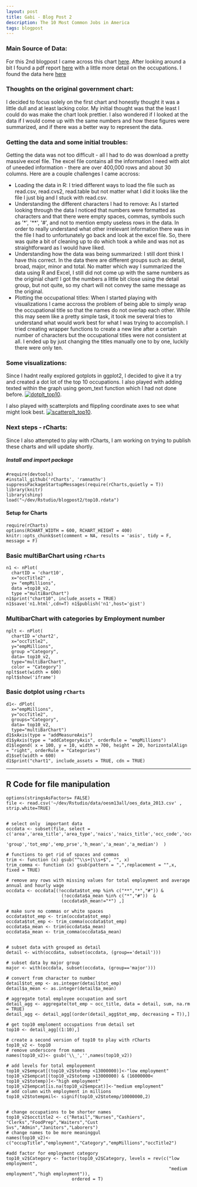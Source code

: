 ```yaml
---
layout: post
title: Gabi - Blog Post 2
description: The 10 Most Common Jobs in America
tags: blogpost
---
```


### Main Source of Data:
For this 2nd blogpost I came across this chart [here](http://www.businessinsider.com/most-popular-jobs-in-america-2014-4). After looking around a bit I found a pdf report [here](http://www.bls.gov/news.release/pdf/ocwage.pdf) with a little more detail on the occupations. I found the data here 
[here](http://www.bls.gov/oes/#news)

### Thoughts on the original government chart:

I decided to focus solely on the first chart and honestly thought it was a little dull and at least lacking color. My initial thought was that the least I could do was make the chart look prettier. I also wondered if I looked at the data if I would come up with the same numbers and how these figures were summarized, and if there was a better way to represent the data.

### Getting the data and some initial troubles:

Getting the data was not too difficult - all I had to do was download a pretty massive excel file. The excel file contains all the information I need with alot of uneeded information - there are over 400,000 rows and about 30 columns. Here are a couple challenges I came accross:
* Loading the data in R: I tried different ways to load the file such as read.csv, read.cvs2, read.table but not matter what I did it looks like the file I just big and I stuck with read.csv. 
* Understanding the different characters I had to remove: As I started looking through the data I noticed that numbers were formatted as characters and that there were empty spaces, commas, symbols such as '*', '**', '#', and not to mention empty useless rows in the data. In order to really understand what other irrelevant information there was in the file I had to unfortunately go back and look at the excel file. So, there was quite a bit of cleaning up to do which took a while and was not as straightforward as I would have liked. 
* Understanding how the data was being summarized: I still dont think I have this correct. In the data there are different groups such as: detail, broad, major, minor and total. No matter which way I summarized the data using R and Excel, I still did not come up with the same numbers as the originial chart! I got the numbers a little bit close using the detail group, but not quite, so my chart will not convey the same message as the original. 
* Plotting the occupational titles: When I started playing with visualizations I came accross the problem of being able to simply wrap the occupational title so that the names do not overlap each other. While this may seem like a pretty simple task, it took me several tries to understand what would work best for what I was trying to accomplish. I tried creating wrapper functions to create a new line after a certain number of characters but the occupational titles were not consistent at all. I ended up by just changing the titles manually one to by one, luckily there were only ten.

### Some visualizations:
Since I hadnt really explored gotplots in ggplot2, I decided to give it a try and created a dot lot of the top 10 occupations. I also played with adding texted within the graph using geom_text function which I had not done before.
[![dotplt_top10](http://Gabya06.github.io/edav/assets/gaby_assets/dotplt_top10.png)](http://Gabya06.github.io/edav/assets/gaby_assets/dotplt_top10.png).

I also played with scatterplots and flippling coordinate axes to see what might look best. 
[![scatterplt_top10](http://Gabya06.github.io/edav/assets/gaby_assets/scatterplt_top10.png)](http://Gabya06.github.io/edav/assets/gaby_assets/scatterplt_top10.png).


### Next steps - rCharts:
Since I also attempted to play with rCharts, I am working on trying to publish these charts and will update shortly.


##### Install and import package
```{r installLibraries, eval= T}
#require(devtools)
#install_github('rCharts', 'ramnathv')
suppressPackageStartupMessages(require(rCharts,quietly = T))
library(knitr)
library(shiny)
load("~/dev/Rstudio/blogpost2/top10.rdata")
```

#### Setup for Charts
```{r setupcharts, echo = T, message = F, cache = F}
require(rCharts)
options(RCHART_WIDTH = 600, RCHART_HEIGHT = 400)
knitr::opts_chunk$set(comment = NA, results = 'asis', tidy = F, message = F)
```

### Basic multiBarChart using `rCharts` 
```{r nPlt1, echo=FALSE, fig.height=400, fig.width=600}
n1 <- nPlot(
  chartID = 'chart10',
  x="occTitle2" , 
  y= "empMillions", 
  data =top10_v2, 
  type ="multiBarChart")
n1$print("chart10", include_assets = TRUE)
n1$save('n1.html',cdn=T) n1$publish('n1',host='gist')
```


### MultibarChart with categories by Employment number
```{r nPlt2, echo=FALSE,fig.height=400,fig.width=600}
nplt <- nPlot(
  chartID ='chart2',
  x="occTitle2",
  y="empMillions",
  group ="Category",
  data= top10_v2,
  type="multiBarChart",
  color = "Category")
nplt$set(width = 600)
nplt$show('iframe')
```


### Basic dotplot using `rCharts` 
```{r dotplt1, echo=FALSE,fig.height=400,fig.width=600}
d1<- dPlot(
  x="empMillions",
  y="occTitle2",
  groups="Category",
  data= top10_v2,
  type="multiBarChart")
d1$xAxis(type = "addMeasureAxis")
d1$yAxis(type = "addCategoryAxis", orderRule = "empMillions")
d1$legend( x = 100, y = 10, width = 700, height = 20, horizontalAlign = "right", orderRule = "Categories")
d1$set(width = 600)
d1$print("chart1", include_assets = TRUE, cdn = TRUE)
```

---
## R Code for file manipulation
```{r readingfile, eval=F, comment="",echo=T,message=FALSE,cache=TRUE, background="skyblue"}
options(stringsAsFactors= FALSE)
file <- read.csv('~/dev/Rstudio/data/oesm13all/oes_data_2013.csv' , strip.white=TRUE)


# select only  important data
occdata <- subset(file, select = c('area','area_title','area_type','naics','naics_title','occ_code','occ_title',
                                     'group','tot_emp','emp_prse','h_mean','a_mean','a_median')  )

# functions to get rid of spaces and commas
trim <- function (x) gsub("^\\s+|\\s+$", "", x)
trim_comma <- function (x) gsub(pattern = ",",replacement = "",x, fixed = TRUE)

# remove any rows with missing values for total employment and average annual and hourly wage 
occdata <- occdata[(!occdata$tot_emp %in% c("**","*","#")) & 
                     (!occdata$a_mean %in% c("*","#"))  & 
                     (occdata$h_mean!="*") ,]

# make sure no commas or white spaces
occdata$tot_emp <- trim(occdata$tot_emp)
occdata$tot_emp <- trim_comma(occdata$tot_emp)
occdata$a_mean <- trim(occdata$a_mean)
occdata$a_mean <- trim_comma(occdata$a_mean)


# subset data with grouped as detail
detail <- with(occdata, subset(occdata, (group=='detail')))

# subset data by major group
major <- with(occdata, subset(occdata, (group=='major')))

# convert from character to number
detail$tot_emp <- as.integer(detail$tot_emp)
detail$a_mean <- as.integer(detail$a_mean)

# aggregate total employee occupation and sort
detail_agg <- aggregate(tot_emp ~ occ_title, data = detail, sum, na.rm = TRUE)
detail_agg <- detail_agg[(order(detail_agg$tot_emp, decreasing = T)),]

# get top10 emploment occupations from detail set
top10 <- detail_agg[(1:10),]

# create a second version of top10 to play with rCharts 
top10_v2 <- top10
# remove underscore from names
names(top10_v2)<- gsub('\\_','',names(top10_v2))

# add levels for total employement
top10_v2$empcat[(top10_v2$totemp <13000000)]<-"low employment"
top10_v2$empcat[(top10_v2$totemp >13000000) & (16000000< top10_v2$totemp)]<-"high employment"
top10_v2$empcat[is.na(top10_v2$empcat)]<-"medium employment"
# add column with employment in millions
top10_v2$totempmil<- signif(top10_v2$totemp/10000000,2)


# change occupations to be shorter names
top10_v2$occtitle2 <- c("Retail","Nurses","Cashiers", "Clerks","FoodPrep","Waiters","Cust Svs","Admin","Janitors","Laborers")
# change names to be more meaninggul
names(top10_v2)<-c("occupTitle","employment","Category","empMillions","occTitle2")

#add factor for employment category
top10_v2$Category <- factor(top10_v2$Category, levels = rev(c("low employment",
                                                              "medium employment","high employment")),
                         ordered = T)
```

<html>
<meta charset="utf-8">
<style>

body {
  font: 10px sans-serif;
}

<hr />
<h3 id="basic-dotplot-using-rcharts">Basic dotplot using <code>rCharts</code></h3>
<style>
  .rChart {
    display: block;
    margin-left: auto; 
    margin-right: auto;
    width: 600px;
    height: 400px;
  }  
  </style>
<div id="chart1" class="rChart dimple"></div>
<script type="text/javascript">
  var opts = {
 "dom": "chart1",
"width":    600,
"height":    400,
"x": "empMillions",
"y": "occTitle2",
"groups": "Category",
"type": "multiBarChart",
"id": "chart1" 
},
    data = [
 {
 "occupTitle": "Retail\nSalespersons",
"employment": 22674065,
"Category": "high employment",
"empMillions":    2.3,
"occTitle2": "Retail" 
},
{
 "occupTitle": "Reg.Nurses",
"employment": 17281827,
"Category": "high employment",
"empMillions":    1.7,
"occTitle2": "Nurses" 
},
{
 "occupTitle": "Cashiers",
"employment": 17119402,
"Category": "high employment",
"empMillions":    1.7,
"occTitle2": "Cashiers" 
},
{
 "occupTitle": "Office Clerks",
"employment": 15903173,
"Category": "medium employment",
"empMillions":    1.6,
"occTitle2": "Clerks" 
},
{
 "occupTitle": "Food Prep \nand Serv. Workers,\nIncl.Fast Food",
"employment": 15757493,
"Category": "medium employment",
"empMillions":    1.6,
"occTitle2": "FoodPrep" 
},
{
 "occupTitle": "Waiters and\nWaitresses",
"employment": 13930973,
"Category": "medium employment",
"empMillions":    1.4,
"occTitle2": "Waiters" 
},
{
 "occupTitle": "Cust Svc\nReps",
"employment": 12644049,
"Category": "low employment",
"empMillions":    1.3,
"occTitle2": "Cust Svs" 
},
{
 "occupTitle": "Admn.Assist,\nExcl.Legal,Med\nAnd Exec",
"employment": 12523873,
"Category": "low employment",
"empMillions":    1.3,
"occTitle2": "Admin" 
},
{
 "occupTitle": "Janitors and\nCleaners\nExcl.Maids",
"employment": 12075777,
"Category": "low employment",
"empMillions":    1.2,
"occTitle2": "Janitors" 
},
{
 "occupTitle": "Laborers and\nMat.Movers,\nHand Workers",
"employment": 11206052,
"Category": "low employment",
"empMillions":    1.1,
"occTitle2": "Laborers" 
} 
],
    xAxis = {
 "type": "addMeasureAxis",
"showPercent": false 
},
    yAxis = {
 "type": "addCategoryAxis",
"showPercent": false,
"orderRule": "empMillions" 
},
    zAxis = [],
    colorAxis = [],
    legend = {
 "x":    100,
"y":     10,
"width":    700,
"height":     20,
"horizontalAlign": "right",
"orderRule": "Categories" 
};
  var svg = dimple.newSvg("#" + opts.id, opts.width, opts.height);

  //data = dimple.filterData(data, "Owner", ["Aperture", "Black Mesa"])
  var myChart = new dimple.chart(svg, data);
  if (opts.bounds) {
    myChart.setBounds(opts.bounds.x, opts.bounds.y, opts.bounds.width, opts.bounds.height);//myChart.setBounds(80, 30, 480, 330);
  }
  //dimple allows use of custom CSS with noFormats
  if(opts.noFormats) { myChart.noFormats = opts.noFormats; };
  //for markimekko and addAxis also have third parameter measure
  //so need to evaluate if measure provided
  //x axis
  var x;
  if(xAxis.measure) {
    x = myChart[xAxis.type]("x",opts.x,xAxis.measure);
  } else {
    x = myChart[xAxis.type]("x", opts.x);
  };
  if(!(xAxis.type === "addPctAxis")) x.showPercent = xAxis.showPercent;
  if (xAxis.orderRule) x.addOrderRule(xAxis.orderRule);
  if (xAxis.grouporderRule) x.addGroupOrderRule(xAxis.grouporderRule);  
  if (xAxis.overrideMin) x.overrideMin = xAxis.overrideMin;
  if (xAxis.overrideMax) x.overrideMax = xAxis.overrideMax;
  if (xAxis.overrideMax) x.overrideMax = xAxis.overrideMax;
  if (xAxis.inputFormat) x.dateParseFormat = xAxis.inputFormat;
  if (xAxis.outputFormat) x.tickFormat = xAxis.outputFormat;
  //y axis
  var y;
  if(yAxis.measure) {
    y = myChart[yAxis.type]("y",opts.y,yAxis.measure);
  } else {
    y = myChart[yAxis.type]("y", opts.y);
  };
  if(!(yAxis.type === "addPctAxis")) y.showPercent = yAxis.showPercent;
  if (yAxis.orderRule) y.addOrderRule(yAxis.orderRule);
  if (yAxis.grouporderRule) y.addGroupOrderRule(yAxis.grouporderRule);
  if (yAxis.overrideMin) y.overrideMin = yAxis.overrideMin;
  if (yAxis.overrideMax) y.overrideMax = yAxis.overrideMax;
  if (yAxis.inputFormat) y.dateParseFormat = yAxis.inputFormat;
  if (yAxis.outputFormat) y.tickFormat = yAxis.outputFormat;
//z for bubbles
    var z;
  if (!(typeof(zAxis) === 'undefined') && zAxis.type){
    if(zAxis.measure) {
      z = myChart[zAxis.type]("z",opts.z,zAxis.measure);
    } else {
      z = myChart[zAxis.type]("z", opts.z);
    };
    if(!(zAxis.type === "addPctAxis")) z.showPercent = zAxis.showPercent;
    if (zAxis.orderRule) z.addOrderRule(zAxis.orderRule);
    if (zAxis.overrideMin) z.overrideMin = zAxis.overrideMin;
    if (zAxis.overrideMax) z.overrideMax = zAxis.overrideMax;
  }
  if(d3.keys(colorAxis).length > 0) {
    myChart[colorAxis.type](colorAxis.colorSeries,colorAxis.palette) ;
  }
  
  //here need think I need to evaluate group and if missing do null
  //as the first argument
  //if provided need to use groups from opts
  if(opts.hasOwnProperty("groups")) {
    var s = myChart.addSeries( opts.groups, dimple.plot[opts.type] );
    //series offers an aggregate method that we will also need to check if available
    //options available are avg, count, max, min, sum
    if (!(typeof(opts.aggregate) === 'undefined')) {
      s.aggregate = eval(opts.aggregate);
    }
    if (!(typeof(opts.lineWeight) === 'undefined')) {
      s.lineWeight = eval(opts.lineWeight);
    }
    if (!(typeof(opts.barGap) === 'undefined')) {
      s.barGap = eval(opts.barGap);
    }    
  } else var s = myChart.addSeries( null, dimple.plot[opts.type] );
  //unsure if this is best but if legend is provided (not empty) then evaluate
  if(d3.keys(legend).length > 0) {
    var l =myChart.addLegend();
    d3.keys(legend).forEach(function(d){
      l[d] = legend[d];
    });
  }
  //quick way to get this going but need to make this cleaner
  if(opts.storyboard) {
    myChart.setStoryboard(opts.storyboard);
  };
  myChart.draw();

</script>
</html>




